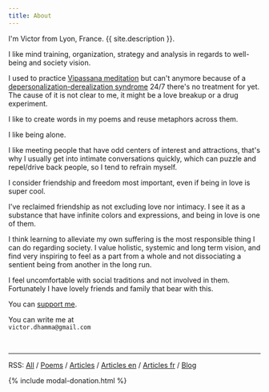 ```yaml
---
title: About
---
```


I'm Victor from Lyon, France. {{ site.description }}.

I like mind training, organization, strategy and analysis in regards to well-being and society vision.

I used to practice [Vipassana meditation](https://www.dhamma.org/) but can't anymore because of a [depersonalization-derealization syndrome](https://en.wikipedia.org/wiki/Depersonalization_disorder) 24/7 there's no treatment for yet. The cause of it is not clear to me, it might be a love breakup or a drug experiment.

I like to create words in my poems and reuse metaphors across them.

I like being alone.

I like meeting people that have odd centers of interest and attractions, that's why I usually get into intimate conversations quickly, which can puzzle and repel/drive back people, so I tend to refrain myself.

I consider friendship and freedom most important, even if being in love is super cool.

I've reclaimed friendship as not excluding love nor intimacy. I see it as a substance that have infinite colors and expressions, and being in love is one of them.

I think learning to alleviate my own suffering is the most responsible thing I can do regarding society. I value holistic, systemic and long term vision, and find very inspiring to feel as a part from a whole and not dissociating a sentient being from another in the long run.

I feel uncomfortable with social traditions and not involved in them. Fortunately I have lovely friends and family that bear with this.

You can <a href="#" data-toggle="modal" data-target="#modalDonation">support me</a>.
<p class="text-center">You can write me at<br><code>victor.dhamma@gmail.com</code></p>
<br>

---
RSS: <a href="{{ 'feeds/feed-all.xml' | relative_url }}">All</a> / <a href="{{ 'feeds/feed-poems.xml' | relative_url }}">Poems</a> / <a href="{{ 'feeds/feed-articles.xml' | relative_url }}">Articles</a> / <a href="{{ 'feeds/feed-articles-en.xml' | relative_url }}">Articles en</a> / <a href="{{ 'feeds/feed-articles-fr.xml' | relative_url }}">Articles fr</a> / <a href="{{ 'feeds/feed-blog.xml' | relative_url }}">Blog</a>

{% include modal-donation.html %}
